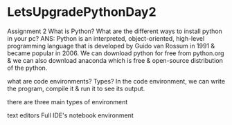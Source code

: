 # LetsUpgradePythonDay2
Assignment 2
What is Python? What are the different ways to install python in your pc? ANS: Python is an interpreted, object-oriented, high-level programming language that is developed by Guido van Rossum in 1991 & became popular in 2006. We can download python for free from python.org & we can also download anaconda which is free & open-source distribution of the python.

what are code environments? Types? In the code environment, we can write the program, compile it & run it to see its output.

there are three main types of environment

text editors
Full IDE's
notebook environment

